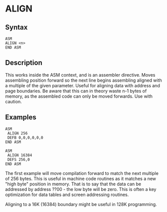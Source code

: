 # ALIGN

## Syntax 

```
ASM
ALIGN <n>
END ASM
``` 

## Description 

This works inside the ASM context, and is an assembler directive.
Moves assembling position forward so the next line begins assembling aligned with a multiple of the given parameter. Useful for aligning data with address and page boundaries. Be aware that this can in theory waste n-1 bytes of memory, as the assembled code can only be moved forwards. Use with caution.

## Examples 

```
ASM
 ALIGN 256
 DEFB 0,0,0,0,0,0
END ASM

ASM
 ALIGN 16384
 DEFS 256,0
END ASM
```
 
The first example will move compilation forward to match the next multiple of 256 bytes. This is useful in machine code routines as it matches a new "high byte" position in memory. That is to say that the data can be addressed by address ??00 - the low byte will be zero. This is often a key optimization for data tables and screen addressing routines.

Aligning to a 16K (16384) boundary might be useful in 128K programming.

